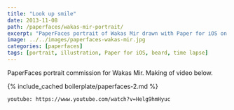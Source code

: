 ```yaml
---
title: "Look up smile"
date: 2013-11-08
path: /paperfaces/wakas-mir-portrait/
excerpt: "PaperFaces portrait of Wakas Mir drawn with Paper for iOS on an iPad."
image: ../../images/paperfaces-wakas-mir.jpg
categories: [paperfaces]
tags: [portrait, illustration, Paper for iOS, beard, time lapse]
---
```


PaperFaces portrait commission for Wakas Mir. Making of video below.

{% include_cached boilerplate/paperfaces-2.md %}

`youtube: https://www.youtube.com/watch?v=Helg9hmHyuc`
